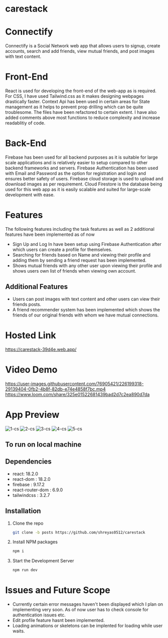 # carestack
# Connectify 
Connectify is a Social Network web app that allows users to signup, create accounts, search and add friends, view mutual friends, and post images with text content.

# Front-End
React is used for developing the front-end of the web-app as is required. For CSS, I have used Tailwind.css as it makes designing webpages drastically faster.
Context Api has been used in certain areas for State management as it helps to prevent prop drilling which can be quite troublesome. The files have been refactored to certain extent. I have also added comments above most functions to reduce complexity and increase readablitiy of code.

# Back-End 
Firebase has been used for all backend purposes as it is suitable for large scale applications and is relatively easier to setup compared to other backend frameworks and servers. Firebase Authentication has been used with Email and Password as the option for registration and login and ensures better safety of users.
Firebase cloud storage is used to upload and download images as per requirement. Cloud Firestore is the database being used for this web app as it is easily scalable and suited for large-scale development with ease.

# Features
The following features including the task features as well as 2 additional features have been implemented as of now
* Sign Up and Log In have been setup using Firebase Authentication after which users can create a profile for themselves.
* Searching for friends based on Name and viewing their profile and adding them by sending a friend request has been implemented.
* Shows mutual friends with any other user upon viewing their profile and shows users own list of friends when viewing own account.

## Additional Features
* Users can post images with text content and other users can view their friends posts.
* A friend recommender system has been implemented which shows the friends of our original friends with whom we have mutual connections.

# Hosted Link
https://carestack-39d4e.web.app/

# Video Demo
https://user-images.githubusercontent.com/76905421/226199318-29139404-0fb2-4b8f-82db-e74e4858f7bc.mp4
https://www.loom.com/share/325e01522681439bad2d7c2ea890d7da

# App Preview
![1-cs](https://user-images.githubusercontent.com/76905421/226198015-a0771c7e-8cf4-40df-9607-5d5b8c2c6ced.png)
![2-cs](https://user-images.githubusercontent.com/76905421/226198018-c998f90a-3a4c-479b-aec7-e76fc421f980.png)
![3-cs](https://user-images.githubusercontent.com/76905421/226198023-b683630d-1c4a-4530-8753-b59faa5c2033.png)
![4-cs](https://user-images.githubusercontent.com/76905421/226198027-f462f2dc-6f86-4b77-a501-884c16d10845.png)
![5-cs](https://user-images.githubusercontent.com/76905421/226198030-db6dd4c4-698e-4a40-a190-427a8b9c6532.png)



<!-- GETTING STARTED -->
## To run on local machine
## Dependencies

* react: 18.2.0
* react-dom : 18.2.0
* firebase : 9.17.2
* react-router-dom : 6.9.0
* tailwindcss : 3.2.7
## Installation

1. Clone the repo
   ```sh
   git clone -b posts https://github.com/shreyas0512/carestack
   ```
2. Install NPM packages
   ```sh
   npm i
   ```
3. Start the Development Server
   ```sh
   npm run dev
   ```
   
# Issues and Future Scope
* Currently certain error messages haven't been displayed which I plan on implementing very soon. As of now user has to check console for authentication issues etc.
* Edit profile feature hasnt been implemented. 
* Loading animations or skeletons can be implented for loading while user waits.


